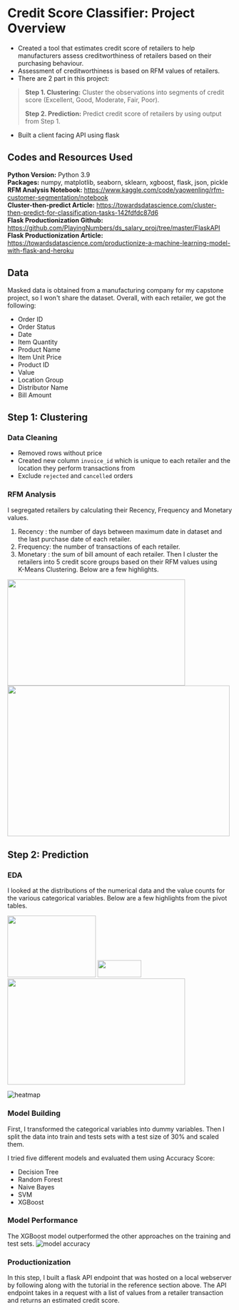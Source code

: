 # Credit Score Classifier: Project Overview
- Created a tool that estimates credit score of retailers to help manufacturers assess creditworthiness of retailers based on their purchasing behaviour.
- Assessment of creditworthiness is based on RFM values of retailers.
- There are 2 part in this project:
> **Step 1. Clustering:** Cluster the observations into segments of credit score (Excellent, Good, Moderate, Fair, Poor).
>
> **Step 2. Prediction:** Predict credit score of retailers by using output from Step 1. 
- Built a client facing API using flask

## Codes and Resources Used
**Python Version:** Python 3.9<br>
**Packages:** numpy, matplotlib, seaborn, sklearn, xgboost, flask, json, pickle<br>
**RFM Analysis Notebook:** https://www.kaggle.com/code/yaowenling/rfm-customer-segmentation/notebook<br>
**Cluster-then-predict Article:** https://towardsdatascience.com/cluster-then-predict-for-classification-tasks-142fdfdc87d6<br>
**Flask Productionization Github:** https://github.com/PlayingNumbers/ds_salary_proj/tree/master/FlaskAPI<br>
**Flask Productionization Article:** https://towardsdatascience.com/productionize-a-machine-learning-model-with-flask-and-heroku

## Data
Masked data is obtained from a manufacturing company for my capstone project, so I won't share the dataset.
Overall, with each retailer, we got the following:

- Order ID
- Order Status
- Date
- Item Quantity
- Product Name
- Item Unit Price
- Product ID
- Value
- Location Group
- Distributor Name
- Bill Amount

## Step 1: Clustering 
### Data Cleaning
- Removed rows without price
- Created new column `invoice_id` which is unique to each retailer and the location they perform transactions from
- Exclude `rejected` and `cancelled` orders

### RFM Analysis
I segregated retailers by calculating their Recency, Frequency and Monetary values.
1. Recency : the number of days between maximum date in dataset and the last purchase date of each retailer.
2. Frequency: the number of transactions of each retailer.
3. Monetary : the sum of bill amount of each retailer.
Then I cluster the retailers into 5 credit score groups based on their RFM values using<br> 
K-Means Clustering. Below are a few highlights.
<p float="left">
  <img src="https://user-images.githubusercontent.com/71859510/189015598-aebf67d9-f9b7-4c95-a626-24dcd96eb433.png" width="398" height="238">
  <img src="https://user-images.githubusercontent.com/71859510/189014980-4d64ab52-a08b-4aa3-a1f0-6a0f65e8b344.png" width="498" height="338">
</p>

## Step 2: Prediction
### EDA
I looked at the distributions of the numerical data and the value counts for the various categorical variables. Below are a few highlights from the pivot tables.
<p float="left">
  <img src="https://user-images.githubusercontent.com/71859510/189017824-1bcc3db7-1469-4426-9a13-292adb31e631.PNG" width="198" height="138">
  <img src="https://user-images.githubusercontent.com/71859510/189019269-4dadffd5-1120-4dfc-85e7-a658ecebfc32.png" width="98" height="38">
  <img src="https://user-images.githubusercontent.com/71859510/189017447-9136f34d-6060-4b01-b9ae-3fbf499cf71b.png" width="398" height="238">
</p>

![heatmap](https://user-images.githubusercontent.com/71859510/189018249-a14a8087-f9b1-40e8-a630-5ba6f673a5b5.png)

### Model Building
First, I transformed the categorical variables into dummy variables. Then I split the data into train and tests sets with a test size of 30% and scaled them.

I tried five different models and evaluated them using Accuracy Score:
- Decision Tree
- Random Forest
- Naive Bayes
- SVM
- XGBoost

### Model Performance
The XGBoost model outperformed the other approaches on the training and test sets.
![model accuracy](https://user-images.githubusercontent.com/71859510/189018735-96704fb7-638d-4f64-8f84-86b6e9894f78.PNG)

### Productionization
In this step, I built a flask API endpoint that was hosted on a local webserver by following along with the tutorial in the reference section above. The API endpoint takes in a request with a list of values from a retailer transaction and returns an estimated credit score.







